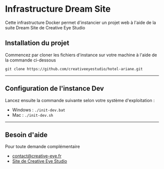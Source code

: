 # Infrastructure Dream Site

Cette infrastructure Docker permet d'instancier un projet web à l'aide de la suite Dream Site de Creative Eye Studio

## Installation du projet

Commencez par cloner les fichiers d'instance sur votre machine à l'aide de la commande ci-dessous

```git clone https://github.com/creativeeyestudio/hotel-ariane.git```

---

## Configuration de l'instance Dev
Lancez ensuite la commande suivante selon votre système d'exploitation :
* Windows : `./init-dev.bat`
* Mac : `./init-dev.sh`

---

## Besoin d'aide

Pour toute demande complémentaire
* contact@creative-eye.fr
* [Site de Creative Eye Studio](https://creative-eye.fr/fr)
